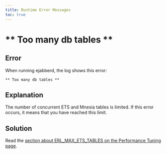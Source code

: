 ```yaml
---
title: Runtime Error Messages
toc: true
---
```


# \*\* Too many db tables \*\*

## Error

When running ejabberd, the log shows this error:

    ** Too many db tables **

## Explanation

The number of concurrent ETS and Mnesia tables is limited. If this
error occurs, it means that you have reached this limit.

## Solution

Read the
[section about ERL_MAX_ETS_TABLES on the Performance Tuning page](https://www.ejabberd.im/tuning#erl_max_ets_tables).
